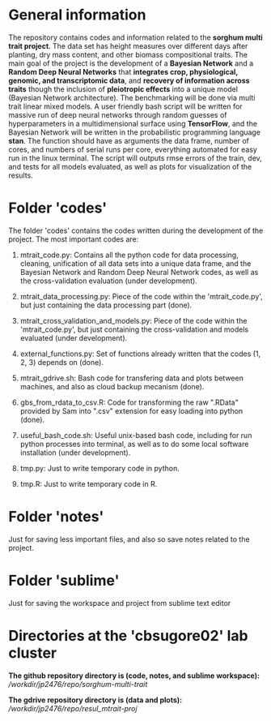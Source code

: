 # General information

The repository contains codes and information related to the **sorghum multi trait project**. The data set has height measures over different days after planting, dry mass content, and other biomass compositional traits. The main goal of the project is the development of a **Bayesian Network** and a **Random Deep Neural Networks** that **integrates crop, physiological, genomic, and transcriptomic data**, and **recovery of information across traits** though the inclusion of **pleiotropic effects** into a unique model (Bayesian Network architecture). The benchmarking will be done via multi trait linear mixed models. A user friendly bash script will be written for massive run of deep neural networks through random guesses of hyperparameters in a multidimensional surface using **TensorFlow**, and the Bayesian Network will be written in the probabilistic programming language **stan**. The function should have as arguments the data frame, number of cores, and numbers of serial runs per core, everything automated for easy run in the linux terminal. The script will outputs rmse errors of the train, dev, and tests for all models evaluated, as well as plots for visualization of the results.

# Folder 'codes'

The folder 'codes' contains the codes written during the development of the project. The most important codes are:

1. mtrait_code.py: Contains all the python code for data processing, cleaning, unification of all data sets into a unique data frame, and the Bayesian Network and Random Deep Neural Network codes, as well as the cross-validation evaluation (under development).

2. mtrait_data_processing.py: Piece of the code within the 'mtrait_code.py', but just containing the data processing part (done).

3. mtrait_cross_validation_and_models.py: Piece of the code within the 'mtrait_code.py', but just containing the cross-validation and models evaluated (under development).

2. external_functions.py: Set of functions already written that the codes (1, 2, 3) depends on (done).

3. mtrait_gdrive.sh: Bash code for transfering data and plots between machines, and also as cloud backup mecanism (done).

4. gbs_from_rdata_to_csv.R: Code for transforming the raw ".RData" provided by Sam into ".csv" extension for easy loading into python (done).

5. useful_bash_code.sh: Useful unix-based bash code, including for run python processes into terminal, as well as to do some local software installation (under development).

6. tmp.py: Just to write temporary code in python.

7. tmp.R: Just to write temporary code in R.

# Folder 'notes'

Just for saving less important files, and also so save notes related to the project.

# Folder 'sublime'

Just for saving the workspace and project from sublime text editor

# Directories at the 'cbsugore02' lab cluster

**The github repository directory is (code, notes, and sublime workspace):** */workdir/jp2476/repo/sorghum-multi-trait*

**The gdrive repository directory is (data and plots):** */workdir/jp2476/repo/resul_mtrait-proj*



